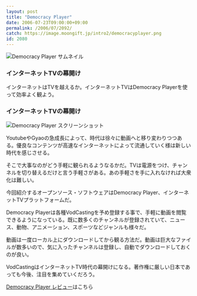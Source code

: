 ```yaml
---
layout: post
title: "Democracy Player"
date: 2006-07-23T09:00:00+09:00
permalink: /2006/07/2092/
catch: https://image.moongift.jp/intro2/democracyplayer.png
id: 2080
---
```

 ![Democracy Player サムネイル](https://image.moongift.jp/intro2/democracyplayer.t.png "Democracy Player サムネイル")
  

### インターネットTVの幕開け
  
インターネットはTVを越えるか。インターネットTVはDemocracy Playerを使って効率よく観よう。  
<!--more-->  

### インターネットTVの幕開け
  

![Democracy Player スクリーンショット](https://image.moongift.jp/intro2/democracyplayer.png "Democracy Player スクリーンショット")

  

YoutubeやGyaoの急成長によって、時代は徐々に動画へと移り変わりつつある。優良なコンテンツが高速なインターネットによって流通していく様は新しい時代を感じさせる。

  

そこで大事なのがどう手軽に観られるようなるかだ。TVは電源をつけ、チャンネルを切り替えるだけと言う手軽さがある。あの手軽さを手に入れなければ大衆化は難しい。

  

今回紹介するオープンソース・ソフトウェアはDemocracy Player、インターネットTVプラットフォームだ。

  

Democracy Playerは各種VodCastingを予め登録する事で、手軽に動画を閲覧できるようになっている。既に数多くのチャンネルが登録されていて、ニュース、動物、アニメーション、スポーツなどジャンルも様々だ。

  

動画は一度ローカル上にダウンロードしてから観る方法だ。動画は巨大なファイルが数多いので、気に入ったチャンネルは登録し、自動でダウンロードしておくのが良い。

  

VodCastingはインターネットTV時代の幕開けになる。著作権に厳しい日本であっても今後、注目を集めていくだろう。

  

[Democracy Player レビュー](http://oss.moongift.jp/review/i-2095.html)はこちら

